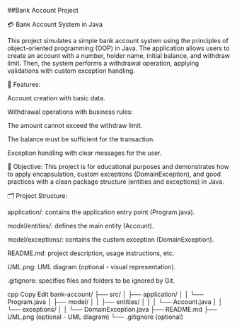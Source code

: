 ##Bank Account Project

💳 Bank Account System in Java

This project simulates a simple bank account system using the principles of object-oriented programming (OOP) in Java. The application allows users to create an account with a number, holder name, initial balance, and withdraw limit. Then, the system performs a withdrawal operation, applying validations with custom exception handling.

🧩 Features:

Account creation with basic data.

Withdrawal operations with business rules:

The amount cannot exceed the withdraw limit.

The balance must be sufficient for the transaction.

Exception handling with clear messages for the user.

🎯 Objective:
This project is for educational purposes and demonstrates how to apply encapsulation, custom exceptions (DomainException), and good practices with a clean package structure (entities and exceptions) in Java.

🗂️ Project Structure:

application/: contains the application entry point (Program.java).

model/entities/: defines the main entity (Account).

model/exceptions/: contains the custom exception (DomainException).

README.md: project description, usage instructions, etc.

UML.png: UML diagram (optional - visual representation).

.gitignore: specifies files and folders to be ignored by Git.

cpp
Copy
Edit
bank-account/
├── src/
│   ├── application/
│   │   └── Program.java
│   ├── model/
│   │   ├── entities/
│   │   │   └── Account.java
│   │   └── exceptions/
│   │       └── DomainException.java
├── README.md
├── UML.png (optional - UML diagram)
└── .gitignore (optional)


